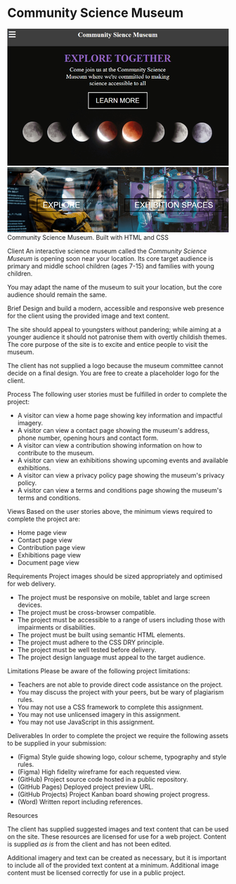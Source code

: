 # Community Science Museum

![Community Science Muser teaser](Images/Museum-teaser.png)
Community Science Museum. Built with HTML and CSS

Client
An interactive science museum called the *Community Science Museum* is opening soon near your location. Its core target audience is primary and middle school children (ages 7-15) and families with young children.

You may adapt the name of the museum to suit your location, but the core audience should remain the same.

Brief
Design and build a modern, accessible and responsive web presence for the client using the provided image and text content.

The site should appeal to youngsters without pandering; while aiming at a younger audience it should not patronise them with overtly childish themes. The core purpose of the site is to excite and entice people to visit the museum.

The client has not supplied a logo because the museum committee cannot decide on a final design. You are free to create a placeholder logo for the client.

Process
The following user stories must be fulfilled in order to complete the project:

- A visitor can view a home page showing key information and impactful imagery.
- A visitor can view a contact page showing the museum's address, phone number, opening hours and contact form.
- A visitor can view a contribution showing information on how to contribute to the museum.
- A visitor can view an exhibitions showing upcoming events and available exhibitions.
- A visitor can view a privacy policy page showing the museum's privacy policy.
- A visitor can view a terms and conditions page showing the museum's terms and conditions.

Views
Based on the user stories above, the minimum views required to complete the project are:

- Home page view
- Contact page view
- Contribution page view
- Exhibitions page view
- Document page view

Requirements
Project images should be sized appropriately and optimised for web delivery.

- The project must be responsive on mobile, tablet and large screen devices.
- The project must be cross-browser compatible.
- The project must be accessible to a range of users including those with impairments or disabilities.
- The project must be built using semantic HTML elements.
- The project must adhere to the CSS DRY principle.
- The project must be well tested before delivery.
- The project design language must appeal to the target audience.

Limitations
Please be aware of the following project limitations:

- Teachers are not able to provide direct code assistance on the project.
- You may discuss the project with your peers, but be wary of plagiarism rules.
- You may not use a CSS framework to complete this assignment.
- You may not use unlicensed imagery in this assignment.
- You may not use JavaScript in this assignment.

Deliverables
In order to complete the project we require the following assets to be supplied in your submission:

- (Figma) Style guide showing logo, colour scheme, typography and style rules.
- (Figma) High fidelity wireframe for each requested view.
- (GitHub) Project source code hosted in a public repository.
- (GitHub Pages) Deployed project preview URL.
- (GitHub Projects) Project Kanban board showing project progress.
- (Word) Written report including references.

Resources

The client has supplied suggested images and text content that can be used on the site. These resources are licensed for use for a web project. Content is supplied *as is* from the client and has not been edited.

Additional imagery and text can be created as necessary, but it is important to include all of the provided text content at a minimum. Additional image content must be licensed correctly for use in a public project.
